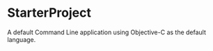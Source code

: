 # StarterProject <a name="https://github.com/alexpaul/Objective-C-Primer/tree/master/StarterProject"></a>

A default Command Line application using Objective-C as the default language.
